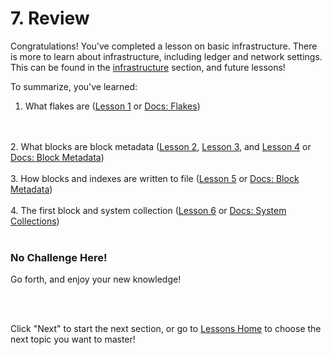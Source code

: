 # 7. Review

Congratulations! You've completed a lesson on basic infrastructure. There is more to learn about infrastructure, including ledger and network settings. This can be found in the <a href="/docs/infrastructure/db-infrastructure" target="_blank">infrastructure</a> section, and future lessons!

To summarize, you've learned:

1. What flakes are (<a href="/lesson/bg-infra/1" target="_blank">Lesson 1</a> or <a href="/docs/0.16.0/infrastructure/db-infrastructure#flakes" target="_blank">Docs: Flakes</a>)
<br/>
<br/>
2. What blocks are block metadata (<a href="/lesson/bg-infra/2" target="_blank">Lesson 2</a>, <a href="/lesson/bg-infra/3" target="_blank">Lesson 3</a>, and <a href="/lesson/bg-infra/4" target="_blank">Lesson 4</a> or <a href="/docs/infrastructure/db-infrastructure#block-metadata" target="_blank">Docs: Block Metadata</a>)
<br/>
<br/>
3. How blocks and indexes are written to file (<a href="/lesson/bg-infra/5" target="_blank">Lesson 5</a> or <a href="/docs/infrastructure/db-infrastructure#block-files" target="_blank">Docs: Block Metadata</a>)
<br/>
<br/>
4. The first block and system collection (<a href="/lesson/bg-infra/6" target="_blank">Lesson 6</a> or <a href="/docs/infrastructure/system-collections" target="_blank">Docs: System Collections</a>)
<br/>
<br/>

<div class="challenge">
<h3>No Challenge Here!</h3>
<p>Go forth, and enjoy your new knowledge!</p>
</div>
<br/>
<br/>

Click "Next" to start the next section, or go to [Lessons Home](/lesson) to choose the next topic you want to master!
